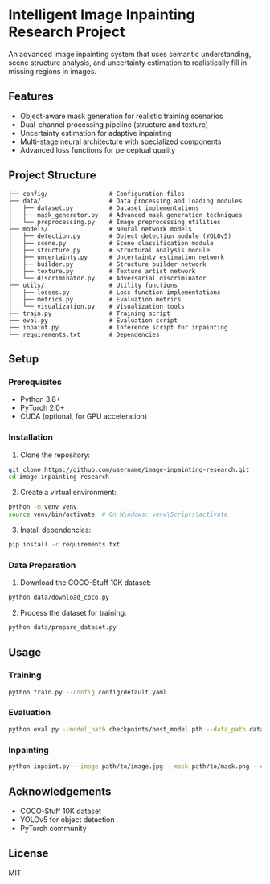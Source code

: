 # Intelligent Image Inpainting Research Project

An advanced image inpainting system that uses semantic understanding, scene structure analysis, and uncertainty estimation to realistically fill in missing regions in images.

## Features

- Object-aware mask generation for realistic training scenarios
- Dual-channel processing pipeline (structure and texture)
- Uncertainty estimation for adaptive inpainting
- Multi-stage neural architecture with specialized components
- Advanced loss functions for perceptual quality

## Project Structure

```
├── config/                 # Configuration files
├── data/                   # Data processing and loading modules
│   ├── dataset.py          # Dataset implementations
│   ├── mask_generator.py   # Advanced mask generation techniques
│   └── preprocessing.py    # Image preprocessing utilities
├── models/                 # Neural network models
│   ├── detection.py        # Object detection module (YOLOv5)
│   ├── scene.py            # Scene classification module
│   ├── structure.py        # Structural analysis module
│   ├── uncertainty.py      # Uncertainty estimation network
│   ├── builder.py          # Structure builder network
│   ├── texture.py          # Texture artist network
│   └── discriminator.py    # Adversarial discriminator
├── utils/                  # Utility functions
│   ├── losses.py           # Loss function implementations
│   ├── metrics.py          # Evaluation metrics
│   └── visualization.py    # Visualization tools
├── train.py                # Training script
├── eval.py                 # Evaluation script
├── inpaint.py              # Inference script for inpainting
└── requirements.txt        # Dependencies
```

## Setup

### Prerequisites
- Python 3.8+
- PyTorch 2.0+
- CUDA (optional, for GPU acceleration)

### Installation

1. Clone the repository:
```bash
git clone https://github.com/username/image-inpainting-research.git
cd image-inpainting-research
```

2. Create a virtual environment:
```bash
python -m venv venv
source venv/bin/activate  # On Windows: venv\Scripts\activate
```

3. Install dependencies:
```bash
pip install -r requirements.txt
```

### Data Preparation

1. Download the COCO-Stuff 10K dataset:
```bash
python data/download_coco.py
```

2. Process the dataset for training:
```bash
python data/prepare_dataset.py
```

## Usage

### Training

```bash
python train.py --config config/default.yaml
```

### Evaluation

```bash
python eval.py --model_path checkpoints/best_model.pth --data_path data/test
```

### Inpainting

```bash
python inpaint.py --image path/to/image.jpg --mask path/to/mask.png --output result.png
```

## Acknowledgements

- COCO-Stuff 10K dataset
- YOLOv5 for object detection
- PyTorch community

## License

MIT 